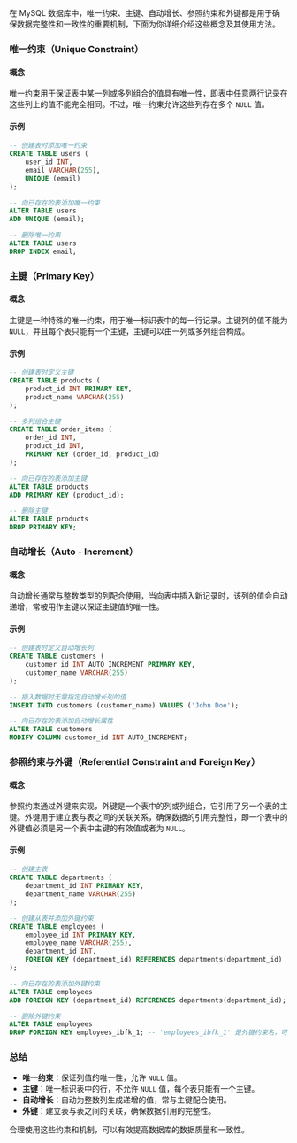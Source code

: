 在 MySQL 数据库中，唯一约束、主键、自动增长、参照约束和外键都是用于确保数据完整性和一致性的重要机制，下面为你详细介绍这些概念及其使用方法。

### 唯一约束（Unique Constraint）
#### 概念
唯一约束用于保证表中某一列或多列组合的值具有唯一性，即表中任意两行记录在这些列上的值不能完全相同。不过，唯一约束允许这些列存在多个 `NULL` 值。
#### 示例
```sql
-- 创建表时添加唯一约束
CREATE TABLE users (
    user_id INT,
    email VARCHAR(255),
    UNIQUE (email)
);

-- 向已存在的表添加唯一约束
ALTER TABLE users
ADD UNIQUE (email);

-- 删除唯一约束
ALTER TABLE users
DROP INDEX email;
```

### 主键（Primary Key）
#### 概念
主键是一种特殊的唯一约束，用于唯一标识表中的每一行记录。主键列的值不能为 `NULL`，并且每个表只能有一个主键，主键可以由一列或多列组合构成。
#### 示例
```sql
-- 创建表时定义主键
CREATE TABLE products (
    product_id INT PRIMARY KEY,
    product_name VARCHAR(255)
);

-- 多列组合主键
CREATE TABLE order_items (
    order_id INT,
    product_id INT,
    PRIMARY KEY (order_id, product_id)
);

-- 向已存在的表添加主键
ALTER TABLE products
ADD PRIMARY KEY (product_id);

-- 删除主键
ALTER TABLE products
DROP PRIMARY KEY;
```

### 自动增长（Auto - Increment）
#### 概念
自动增长通常与整数类型的列配合使用，当向表中插入新记录时，该列的值会自动递增，常被用作主键以保证主键值的唯一性。
#### 示例
```sql
-- 创建表时定义自动增长列
CREATE TABLE customers (
    customer_id INT AUTO_INCREMENT PRIMARY KEY,
    customer_name VARCHAR(255)
);

-- 插入数据时无需指定自动增长列的值
INSERT INTO customers (customer_name) VALUES ('John Doe');

-- 向已存在的表添加自动增长属性
ALTER TABLE customers
MODIFY COLUMN customer_id INT AUTO_INCREMENT;
```

### 参照约束与外键（Referential Constraint and Foreign Key）
#### 概念
参照约束通过外键来实现，外键是一个表中的列或列组合，它引用了另一个表的主键。外键用于建立表与表之间的关联关系，确保数据的引用完整性，即一个表中的外键值必须是另一个表中主键的有效值或者为 `NULL`。
#### 示例
```sql
-- 创建主表
CREATE TABLE departments (
    department_id INT PRIMARY KEY,
    department_name VARCHAR(255)
);

-- 创建从表并添加外键约束
CREATE TABLE employees (
    employee_id INT PRIMARY KEY,
    employee_name VARCHAR(255),
    department_id INT,
    FOREIGN KEY (department_id) REFERENCES departments(department_id)
);

-- 向已存在的表添加外键约束
ALTER TABLE employees
ADD FOREIGN KEY (department_id) REFERENCES departments(department_id);

-- 删除外键约束
ALTER TABLE employees
DROP FOREIGN KEY employees_ibfk_1; -- 'employees_ibfk_1' 是外键约束名，可通过 SHOW CREATE TABLE 查看
```

### 总结
- **唯一约束**：保证列值的唯一性，允许 `NULL` 值。
- **主键**：唯一标识表中的行，不允许 `NULL` 值，每个表只能有一个主键。
- **自动增长**：自动为整数列生成递增的值，常与主键配合使用。
- **外键**：建立表与表之间的关联，确保数据引用的完整性。

合理使用这些约束和机制，可以有效提高数据库的数据质量和一致性。 